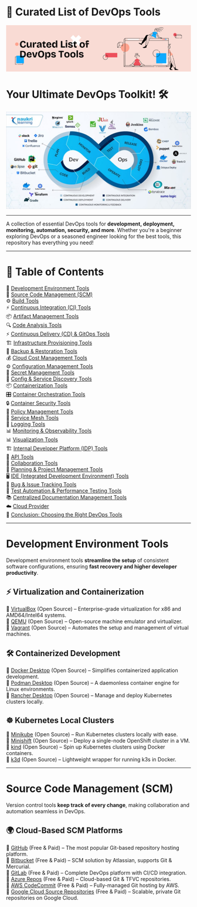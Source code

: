 # 🚀 Curated List of DevOps Tools
![Alt Text](assets/GitHub.png)
# Your Ultimate DevOps Toolkit! 🛠️
![Alt Text](assets/DevOps.jpg)

---

A collection of essential DevOps tools for **development, deployment, monitoring, automation, security, and more**. Whether you're a beginner exploring DevOps or a seasoned engineer looking for the best tools, this repository has everything you need!

---

# 📌 Table of Contents
🚀 [Development Environment Tools](#Development-Environment-Tools)<br>
📝 [Source Code Management (SCM)](#Source-Code-Management-(SCM))<br>
⚙️ [Build Tools](#Build-Tools)<br>
⚡ [Continuous Integration (CI) Tools](#Continuous-Interation-(CI)-Tools)<br>
📦 [Artifact Management Tools](#Artifact-Management-Tools)<br>
🔍 [Code Analysis Tools](Code-Analysis-Tools)<br>
⚡ [Continuous Delivery (CD) & GitOps Tools](Continuous-Delivery-(CD)-&-GitOps-Tools)<br>
🏗️ [Infrastructure Provisioning Tools](Infrastructure-Provisioning-Tools)<br>
🔄 [Backup & Restoration Tools](Backup-&-Restoration-Tools)<br>
💰 [Cloud Cost Management Tools](Cloud-Cost-Management)<br>
⚙️ [Configuration Management Tools](Configuration-Management-Tools)<br>
🔐 [Secret Management Tools](Secret-Management-Tools)<br>
🔎 [Config & Service Discovery Tools](Config-&-Service-Discovery-Tools)<br>
📦 [Containerization Tools](Containerization-Tools)<br>
🎛️ [Container Orchestration Tools](Container-Orchestration-Tools)<br>
🔒 [Container Security Tools](Container-Security-Tools)<br>
📜 [Policy Management Tools](Policy-Management-Tools)<br>
🔗 [Service Mesh Tools](Service-Mesh-Tools)<br>
📜 [Logging Tools](Logging-Tools)<br>
📊 [Monitoring & Observability Tools](Monitoring-&-Observability-Tools)<br>
📊 [Visualization Tools](Visualization-Tools)<br>
🏗️ [Internal Developer Platform (IDP) Tools](Internal-developer-Platform-(IDP)-Tools)<br>
🔗 [API Tools](API-Tools)<br>
🤝 [Collaboration Tools](Collaboration-Tools)<br>
📅 [Planning & Project Management Tools](Planning-&-Project-Management-Tools)<br>
🖥️ [IDE (Integrated Development Environment) Tools](IDE-(Integrated-Development-Environment)-Tools)<br>
🐞 [Bug & Issue Tracking Tools](Bug-&-Issue-Tracking-Tools)<br>
🧪 [Test Automation & Performance Testing Tools](Test-Automation-&-Performance-Testing-Tools)<br>
📚 [Centralized Documentation Management Tools](Centralized-Documentation-Management-Tools)<br>
☁️ [Cloud Provider](Cloud-Provider)<br>
🎯 [Conclusion: Choosing the Right DevOps Tools](Conclusion-Choosing-the-Right-DevOps-Tools)<br>

---

# Development Environment Tools

Development environment tools **streamline the setup** of consistent software configurations, ensuring **fast recovery and higher developer productivity**.

## ⚡ Virtualization and Containerization<br>

🔹 [VirtualBox](https://www.virtualbox.org/) (Open Source) – Enterprise-grade virtualization for x86 and AMD64/Intel64 systems.<br>
🔹 [QEMU](https://www.qemu.org/) (Open Source) – Open-source machine emulator and virtualizer.<br>
🔹 [Vagrant](https://developer.hashicorp.com/vagrant) (Open Source) – Automates the setup and management of virtual machines.<br>

## 🛠️ Containerized Development<br>

🔹 [Docker Desktop](https://www.docker.com/products/docker-desktop/) (Open Source) – Simplifies containerized application development.<br>
🔹 [Podman Desktop](https://podman.io/) (Open Source) – A daemonless container engine for Linux environments.<br>
🔹 [Rancher Desktop](https://rancherdesktop.io/) (Open Source) – Manage and deploy Kubernetes clusters locally.<br>

## ☸ Kubernetes Local Clusters<br>

🔹 [Minikube](https://minikube.sigs.k8s.io/docs/) (Open Source) – Run Kubernetes clusters locally with ease.<br>
🔹 [Minishift](https://okd.io/minishift/) (Open Source) – Deploy a single-node OpenShift cluster in a VM.<br>
🔹 [kind](https://kind.sigs.k8s.io/) (Open Source) – Spin up Kubernetes clusters using Docker containers.<br>
🔹 [k3d](https://k3d.io/stable/) (Open Source) – Lightweight wrapper for running k3s in Docker.<br>

---

# Source Code Management (SCM)

Version control tools **keep track of every change**, making collaboration and automation seamless in DevOps.

## 🌍 Cloud-Based SCM Platforms

🔹 [GitHub](https://github.com/) (Free & Paid) – The most popular Git-based repository hosting platform.<br>
🔹 [Bitbucket](https://bitbucket.org/) (Free & Paid) – SCM solution by Atlassian, supports Git & Mercurial.<br>
🔹 [GitLab](https://about.gitlab.com/) (Free & Paid) – Complete DevOps platform with CI/CD integration.<br>
🔹 [Azure Repos](https://azure.microsoft.com/en-us/products/devops/repos/) (Free & Paid) – Cloud-based Git & TFVC repositories.<br>
🔹 [AWS CodeCommit](https://aws.amazon.com/codecommit/) (Free & Paid) – Fully-managed Git hosting by AWS.<br>
🔹 [Google Cloud Source Repositories](https://cloud.google.com/source-repositories/docs/) (Free & Paid) – Scalable, private Git repositories on Google Cloud.<br>

